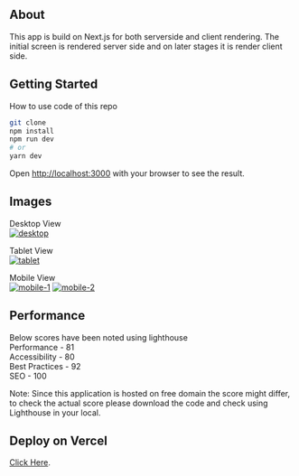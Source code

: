 ## About

This app is build on Next.js for both serverside and client rendering. The initial screen is rendered server side and on later stages it is render client side.

## Getting Started

How to use code of this repo

```bash
git clone
npm install
npm run dev
# or
yarn dev
```

Open [http://localhost:3000](http://localhost:3000) with your browser to see the result.

## Images

Desktop View  
<a href="https://ibb.co/nC6rx6M"><img src="https://i.ibb.co/C2mBRmK/desktop.png" alt="desktop" border="0"></a>

Tablet View  
<a href="https://ibb.co/MSwH2zw"><img src="https://i.ibb.co/dMCvWNC/tablet.png" alt="tablet" border="0"></a>

Mobile View  
<a href="https://ibb.co/CwmGxDB"><img src="https://i.ibb.co/51GHqwT/mobile-1.png" alt="mobile-1" border="0"></a>
<a href="https://ibb.co/MpyZ3jv"><img src="https://i.ibb.co/pZ6b9s7/mobile-2.png" alt="mobile-2" border="0"></a>

## Performance

Below scores have been noted using lighthouse  
Performance - 81  
Accessibility - 80  
Best Practices - 92  
SEO - 100  

Note: Since this application is hosted on free domain the score might differ, to check the actual score please download the code and check using Lighthouse in your local.

## Deploy on Vercel
[Click Here](https://space-x-one.vercel.app/).
